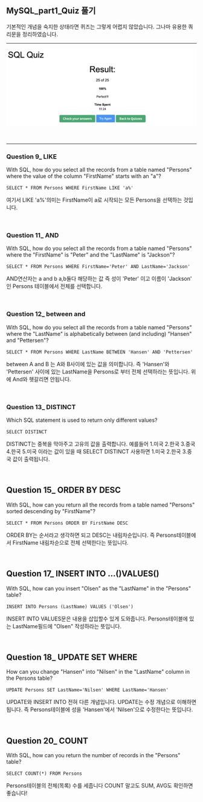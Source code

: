 ## MySQL_part1_Quiz 풀기

기본적인 개념을 숙지한 상태라면 퀴즈는 그렇게 어렵지 않았습니다. 그나마 유용한 쿼리문을 정리하였습니다.

---

![](./image/sqlqz.png)

<br />

---

### Question 9_ LIKE

With SQL, how do you select all the records from a table named "Persons" where the value of the column "FirstName" starts with an "a"?

```
SELECT * FROM Persons WHERE FirstName LIKE 'a%'  
```

여기서 LIKE 'a%'의미는 FirstName이 a로 시작되는 모든 Persons을 선택하는 것입니다.

<br />

### Question 11_ AND

With SQL, how do you select all the records from a table named "Persons" where the "FirstName" is "Peter" and the "LastName" is "Jackson"?

```
SELECT * FROM Persons WHERE FirstName='Peter' AND LastName='Jackson'  
```

AND연산자는 a and b a,b둘다 해당하는 값 즉 성이 'Peter' 이고 이름이 'Jackson' 인 Persons 테이블에서 전체를 선택합니다.

<br />

### Question 12_ between and

With SQL, how do you select all the records from a table named "Persons" where the "LastName" is alphabetically between (and including) "Hansen" and "Pettersen"?

```
SELECT * FROM Persons WHERE LastName BETWEEN 'Hansen' AND 'Pettersen'  
```

between  A and B 는 A와 B사이에 있는 값을 의미합니다. 즉 'Hansen'와 'Pettersen' 사이에 있는 LastName을 Persons로 부터 전체 선택하라는 뜻입니다. 위에 And와 헷갈리면 안됩니다.

<br />

### Question 13_ DISTINCT

Which SQL statement is used to return only different values?

```
SELECT DISTINCT
```

DISTINCT는 중복을 막아주고 고유의 값을 출력합니다. 예를들어 1.미국 2.한국 3.중국 4.한국 5.미국 이라는 값이 있을 때 SELECT DISTINCT 사용하면 1.미국 2.한국 3.중국 값이 출력됩니다.

<br />

## Question 15_ ORDER BY  DESC 
With SQL, how can you return all the records from a table named "Persons" sorted descending by "FirstName"?

```
SELECT * FROM Persons ORDER BY FirstName DESC  
```

ORDER BY는 순서라고 생각하면 되고 DESC는 내림차순입니다. 즉 Persons테이블에서 FirstName 내림차순으로 전체 선택한다는 뜻입니다.

<br />

## Question 17_ INSERT INTO ...()VALUES()

With SQL, how can you insert "Olsen" as the "LastName" in the "Persons" table?

```
INSERT INTO Persons (LastName) VALUES ('Olsen')  
```

INSERT INTO VALUES문은 내용을 삽입할수 있게 도와줍니다. Persons테이블에 있는 LastName필드에 "Olsen" 작성하라는 뜻입니다.

<br />

## Question 18_ UPDATE SET WHERE

How can you change "Hansen" into "Nilsen" in the "LastName" column in the Persons table?

```
UPDATE Persons SET LastName='Nilsen' WHERE LastName='Hansen'  
```

UPDATE와 INSERT INTO 전혀 다른 개념입니다. UPDATE는 수정 개념으로 이해하면 됩니다. 즉 Persons테이블에 성을 'Hansen'에서 'Nilsen'으로 수정한다는 뜻입니다.

<br />

## Question 20_ COUNT

With SQL, how can you return the number of records in the "Persons" table?

```
SELECT COUNT(*) FROM Persons  
```

Persons테이블의 전체(목록) 수를 세줍니다 COUNT 말고도 SUM, AVG도 확인하면 좋습니다!

<br />

